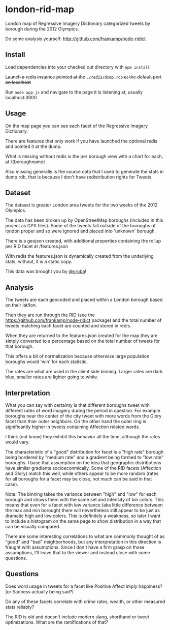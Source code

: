london-rid-map
==============

London map of Regressive Imagery Dictionary categorized tweets by borough during the 2012 Olympics.

Do some analysis yourself: http://github.com/frankamp/node-ridict

## Install
Load dependencies into your checked out directory with ```npm install```

~~Launch a redis instance pointed at the ```./redis/dump.rdb``` at the default port on localhost~~

Run ```node app.js``` and navigate to the page it is listening at, usually localhost:3000

## Usage

On the map page you can see each facet of the Regressive Imagery Dictionary.

There are features that only work if you have launched the optional redis and pointed it at the dump.

What is missing without redis is the per borough view with a chart for each, at /{boroughname}

Also missing generally is the source data that I used to generate the stats in dump.rdb, that is because I don't have redistribution rights for Tweets.

## Dataset

The dataset is greater London area tweets for the two weeks of the  2012 Olympics. 

The data has been broken up by OpenStreetMap boroughs (included in this project as GPX files). Some of the tweets fall outside of the boroughs of london proper and so were ignored and placed into 'unknown' borough.

There is a geojson created, with additional properties containing the rollup per RID facet at /features.json

With redis the features.json is dynamically created from the underlying stats, without, it is a static copy.

This data was brought you by [@vruba](http://twitter.com/vruba)!

## Analysis

The tweets are each geocoded and placed within a London borough based on their lat/lon.

Then they are run through the RID (see the https://github.com/frankamp/node-ridict package) and the total number of tweets matching each facet are counted and stored in redis.

When they are returned to the features.json created for the map they are simply converted to a percentage based on the total number of tweets for that borough.

This offers a bit of normalization because otherwise large population boroughs would 'win' for each statistic.

The rates are what are used in the client side binning. Larger rates are dark blue, smaller rates are lighter going to white.

## Interpretation

What you can say with certainty is that different boroughs tweet with different rates of word imagery during the period in question. For example boroughs near the center of the city tweet with more words from the Glory facet than thier outer neighbors. On the other hand the outer ring is significantly higher in tweets containing Affection related words.

I think (not know) they exhibit this behavior all the time, although the rates would vary.

The characteristic of a "good" distribution for facet is a "high rate" borough being bordered by "medium rate" and a gradient being formed to "low rate" boroughs. I base that assumption on the idea that geographic distributions have similar gradients socioeconmically. Some of the RID facets (Affection and Glory) match this well, while others appear to be more random (rates for all boroughs for a facet may be close, not much can be said in that case). 

Note: The binning takes the variance between "high" and "low" for each borough and shows them with the same set and intensity of bin colors. This means that even for a facet with low variance (aka little difference between the max and min borough) there will nevertheless still appear to be just as dramatic high and low colors. This is definitely a weakness, so later I want to include a histogram on the same page to show distribution in a way that can be visually compared.

There are some interesting correlations to what are commonly thought of as "good" and "bad" neighborhoods, but any interpretation in this direction is fraught with assumptions. Since I don't have a firm grasp on those assumptions, I'll leave that to the viewer and instead close with some questions.

## Questions

Does word usage in tweets for a facet like Positive Affect imply happiness? (or Sadness actually being sad?)

Do any of these facets correlate with crime rates, wealth, or other measured stats reliably?

The RID is old and doesn't include modern slang, shorthand or tweet optimizations. What are the ramifications of that?

